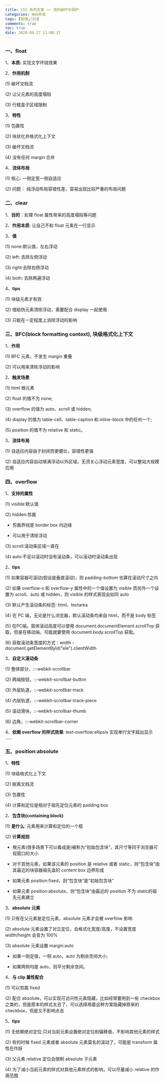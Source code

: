 ```yaml
---
title: CSS 系列文章 —— 流的破坏与保护
categories: Web开发
tags: [前端,CSS]
comments: true
toc: true
date: 2020-08-27 11:08:17
---
```

### 一、float

1、**本质:** 实现文字环绕效果
 
2、**作用机制**

(1) 破坏文档流

(2) 让父元素的高度塌陷

(3) 行框盒子区域限制

3、**特性**

(1) 包裹性

(2) 块状化并格式化上下文

(3) 破坏文档流

(4) 没有任何 margin 合并

4、**流体布局**

(1) 核心: 一侧定宽一侧自适应

(2) 问题： 纯浮动布局容错性差，容易出现比较严重的布局问题

### 二、clear

1、**目的**：处理 float 属性带来的高度塌陷等问题

2、**作用本质**: 让自己不和 float 元素在一行显示

3、**值**

(1) none:默认值，左右浮动

(2) left: 去除左侧浮动
  
(3) right:去除右侧浮动

(4) both: 去除两遍浮动
 
4、**tips**

(1) 块级元素才有效

(2) 借助伪元素清除浮动，需要配合 display 一起使用

(3) 只能在一定程度上消除浮动的影响

### 三、BFC(block formatting context), 块级格式化上下文

1、**作用**

(1) BFC 元素，不发生 margin 重叠

(2) 可以用来清除浮动的影响

2、**触发场景**

(1) html 根元素

(2) float 的值不为 none;

(3) overflow 的值为 auto、scroll 或 hidden;

(4) display 的值为 table-cell、table-caption 和 inline-block 中的任何一个;

(5) position 的值不为 relative 和 static。

3、**流体布局**

(1) 自适应内容由于封闭而更健壮，容错性更强

(2) 自适应内容自动填满浮动以外区域，无须关心浮动元素宽度，可以整站大规模应用

### 四、overflow

1、**支持的属性**

(1) visible:默认值

(2) hidden:剪裁

  - 剪裁界线是 border box 内边缘

  - 可以用于清除浮动

(3) scroll:滚动条区域一直在

(4) auto:不足以滚动时没有滚动条，可以滚动时滚动条出现
 
2、**tips**

(1) 如果容器可滚动(假设是垂直滚动)，则 padding-bottom 也算在滚动尺寸之内

(2) 如果 overflow-x 和 overflow-y 属性中的一个值设置为 visible 而另外一个设置为 scroll、auto 或 hidden，则 visible 的样式表现会如同 auto

(3) 默认产生滚动条的标签: html、textarea

(4) 在 PC 端，无论是什么浏览器，默认滚动条均来自 html，而不是 body 标签

(5) 在PC端，窗体滚动高度可以使用 document.documentElement.scrollTop 获取，但是在移动端，可能就要使用 document.body.scrollTop 获取。

(6) 获取滚动条宽度的方式：width - document.getElementById("ele").clientWidth

3、**自定义滚动条**

(1) 整体部分，::-webkit-scrollbar

(2) 两端按钮，::-webkit-scrollbar-button

(3) 外层轨道，::-webkit-scrollbar-track

(4) 内层轨道，::-webkit-scrollbar-track-piece

(5) 滚动滑块，::-webkit-scrollbar-thumb

(6) 边角，::-webkit-scrollbar-corner
 
4、**依赖 overflow 的样式效果**: text-overflow:ellipsis 实现单行文字超出显示 ……

### 五、position:absolute

1、**特性**

(1) 块级格式化上下文

(2) 脱离文档流

(3) 包裹性

(4) 计算和定位是相对于祖先定位元素的 padding box
 
2、**包含块(containing block)**

(1) **是什么**: 元素用来计算和定位的一个框

(2) **计算规则**
  
  - 根元素(很多场景下可以看成是<html>)被称为“初始包含块”，其尺寸等同于浏览器可视窗口的大小

  - 对于其他元素，如果该元素的 position 是 relative 或者 static，则“包含块”由其最近的块容器祖先盒的 content box 边界形成

  - 如果元素 position:fixed，则“包含块”是“初始包含块”

  - 如果元素 position:absolute，则“包含块”由最近的 position 不为 static的祖先元素建立
 

3、**absolute 元素**

(1) 只有在父元素是定位元素，absolute 元素才会被 overflow 影响

(2) absolute 元素设置了对立定位，会格式化宽度/高度，不设置宽度 width/height 会变为 100%

(3) absolute 元素设置 margin:auto

  - 如果一侧定值，一侧 auto，auto 为剩余空间大小;

  - 如果两侧均是 auto，则平分剩余空间。

4、**与 clip 属性配合**

(1) 可以剪裁 fixed

(2) 配合 absolute，可以实现可访问性元素隐藏，比如经常要用到一些 checkbox 之类的，但是原本的样式太丑了，可以选择用着这种方案隐藏掉原来的 checkbox，但是又不影响点击
 
5、**tips**
 
(1) 无依赖绝对定位:只对当前元素设置绝对定位和偏移值，不影响其他元素的样式

(2) 有的时候 fixed 元素或者 absolute 元素莫名的滚动了，可能是 transform 属性在作妖

(3) 父元素 relative 定位会限制 absolute 子元素

(4) 为了减小当前元素的样式对其他元素样式的影响，可以尽量减小 relative 的作用范围